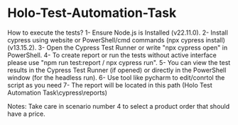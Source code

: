 # Holo-Test-Automation-Task

How to execute the tests?
1- Ensure Node.js is Installed (v22.11.0).
2- Install cypress using website or PowerShell/cmd commands (npx cypress install)(v13.15.2). 
3- Open the Cypress Test Runner or write "npx cypress open" in PowerShell.
4- To create report or run the tests without active interface please use "npm run test:report / npx cypress run".
5- You can view the test results in the Cypress Test Runner (if opened) or directly in the PowerShell window (for the headless run).
6- Use tool like pycharm to edit/conrtol the script as you need
7- The report will be located in this path (Holo Test Automation Task\cypress\reports)

Notes: Take care in scenario number 4 to select a product order that should have a price.
